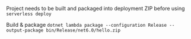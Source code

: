 Project needs to be built and packaged into deployment ZIP before using `serverless deploy`

Build & package
`dotnet lambda package --configuration Release --output-package bin/Release/net6.0/hello.zip`

